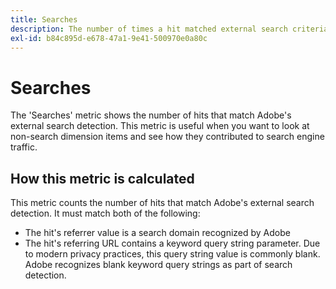 ```yaml
---
title: Searches
description: The number of times a hit matched external search criteria.
exl-id: b84c895d-e678-47a1-9e41-500970e0a80c
---
```

# Searches

The 'Searches' metric shows the number of hits that match Adobe's external search detection. This metric is useful when you want to look at non-search dimension items and see how they contributed to search engine traffic.

## How this metric is calculated

This metric counts the number of hits that match Adobe's external search detection. It must match both of the following:

* The hit's referrer value is a search domain recognized by Adobe
* The hit's referring URL contains a keyword query string parameter. Due to modern privacy practices, this query string value is commonly blank. Adobe recognizes blank keyword query strings as part of search detection.
